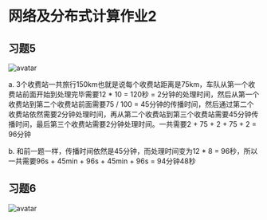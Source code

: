 # 网络及分布式计算作业2

## 习题5

![avatar](./P5.png)

a. 3个收费站一共旅行150km也就是说每个收费站距离是75km，车队从第一个收费站前面开始到处理完毕需要12 * 10 = 120秒 = 2分钟的处理时间，然后从第一个收费站到第二个收费站前面需要75 / 100 = 45分钟的传播时间，然后通过第二个收费站依然需要2分钟处理时间，再从第二个收费站到第三个收费站需要45分钟传播时间，最后第三个收费站需要2分钟处理时间。一共需要2 + 75 + 2 + 75 + 2 = 96分钟

b. 和前一题一样，传播时间依然是45分钟，而处理时间变为12 * 8 = 96秒，所以一共需要96s + 45min + 96s + 45min + 96s = 94分钟48秒

## 习题6

![avatar](./P6.png)

